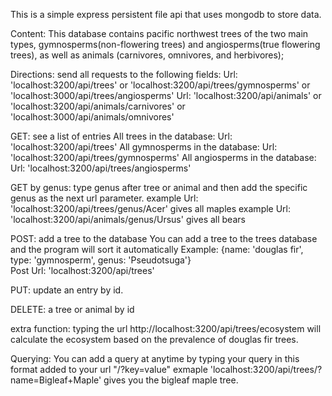 This is a simple express persistent file api that uses mongodb to store data.

Content: 
This database contains pacific northwest trees of the two main types, gymnosperms(non-flowering trees) and angiosperms(true flowering trees), as well as animals (carnivores, omnivores, and herbivores);

Directions:
send all requests to the following fields:
  Url: 'localhost:3200/api/trees' or 'localhost:3200/api/trees/gymnosperms' or 'localhost:3000/api/trees/angiosperms'
  Url: 'localhost:3200/api/animals' or 'localhost:3200/api/animals/carnivores' or 'localhost:3000/api/animals/omnivores'

GET: see a list of entries
    All trees in the database:                   Url: 'localhost:3200/api/trees'
    All gymnosperms in the database:             Url: 'localhost:3200/api/trees/gymnosperms'
    All angiosperms in the database:             Url: 'localhost:3200/api/trees/angiosperms'
    
GET by genus:
    type genus after tree or animal and then add the specific genus as the next url parameter.
    example  Url: 'localhost:3200/api/trees/genus/Acer' gives all maples
    example Url: 'localhost:3200/api/animals/genus/Ursus' gives all bears

POST: add a tree to the database
    You can add a tree to the trees database and the program will sort it automatically 
   Example: {name: 'douglas fir', type: 'gymnosperm', genus: 'Pseudotsuga'}                 
   Post Url: 'localhost:3200/api/trees'

PUT: update an entry by id.

DELETE: a tree or animal by id

extra function:
      typing the url http://localhost:3200/api/trees/ecosystem will calculate the ecosystem based on the prevalence of douglas fir trees.

Querying:
      You can add a query at anytime by typing your query in this format added to your url "/?key=value"
      exmaple 'localhost:3200/api/trees/?name=Bigleaf+Maple' gives you the bigleaf maple tree.

